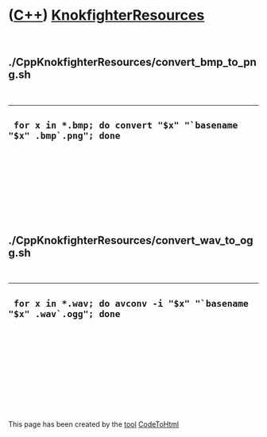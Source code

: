 
 

 

 

 

 

([C++](Cpp.md)) [KnokfighterResources](CppKnokfighterResources.md)
====================================================================

 

./CppKnokfighterResources/convert\_bmp\_to\_png.sh
--------------------------------------------------

 

  -------------------------------------------------------------------------
  ``  for x in *.bmp; do convert "$x" "`basename "$x" .bmp`.png"; done ``
  -------------------------------------------------------------------------

 

 

 

 

 

./CppKnokfighterResources/convert\_wav\_to\_ogg.sh
--------------------------------------------------

 

  ---------------------------------------------------------------------------
  ``  for x in *.wav; do avconv -i "$x" "`basename "$x" .wav`.ogg"; done ``
  ---------------------------------------------------------------------------

 

 

 

 

 

 

This page has been created by the [tool](Tools.md)
[CodeToHtml](ToolCodeToHtml.md)
